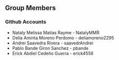 ## Group Members

### Github Accounts

- Nataly Melissa Matias Rayme - NatalyMMR
- Delia Aminta Moreno Perdomo - deliamoreno2295
- Andrei Saavedra Rivera - saavedrAndrei
- Pablo Bande Giron Sanchez - pbande
- Erick Abdiel Cedeño Guerra - erick4556  